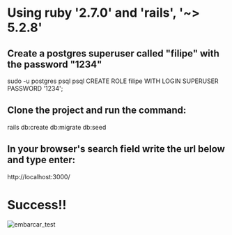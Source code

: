 # Using ruby '2.7.0' and 'rails', '~> 5.2.8'

## Create a postgres superuser called "filipe" with the password "1234"

  sudo -u postgres psql
  psql
  CREATE ROLE filipe WITH LOGIN SUPERUSER PASSWORD '1234';

## Clone the project and run the command:

  rails db:create db:migrate db:seed

## In your browser's search field write the url below and type enter: 

  http://localhost:3000/

# Success!!

![embarcar_test](https://github.com/user-attachments/assets/f5c89450-246f-4bea-9881-383b29d69553)

